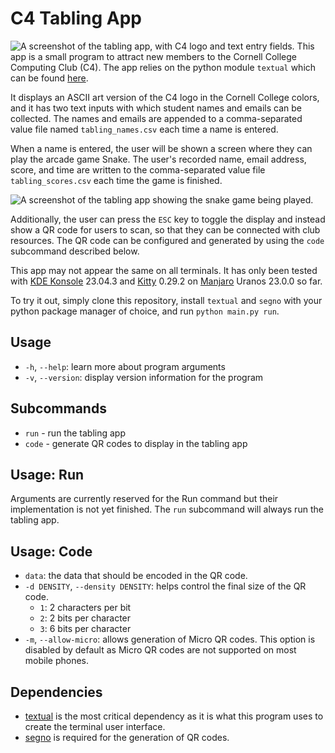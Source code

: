 # C4 Tabling App

![A screenshot of the tabling app, with C4 logo and text entry fields.](assets/screenshot.png)
This app is a small program to attract new members to the Cornell College Computing Club (C4).
The app relies on the python module `textual` which can be found [here](https://github.com/Textualize/textual).

It displays an ASCII art version of the C4 logo in the Cornell College colors, and it has two text inputs with which student names and emails can be collected.
The names and emails are appended to a comma-separated value file named `tabling_names.csv` each time a name is entered.

When a name is entered, the user will be shown a screen where they can play the arcade game Snake. The user's recorded name, email address, score, and time are written to the comma-separated value file `tabling_scores.csv` each time the game is finished.

![A screenshot of the tabling app showing the snake game being played.](assets/snake_screenshot.png)

Additionally, the user can press the `ESC` key to toggle the display and instead show a QR code for users to scan, so that they can be connected with club resources.
The QR code can be configured and generated by using the `code` subcommand described below.

This app may not appear the same on all terminals. It has only been tested with [KDE Konsole](https://konsole.kde.org/) 23.04.3 and [Kitty](https://sw.kovidgoyal.net/kitty/) 0.29.2 on [Manjaro](https://manjaro.org/) Uranos 23.0.0 so far.

To try it out, simply clone this repository, install `textual` and `segno` with your python package manager of choice, and run `python main.py run`.

## Usage
* `-h`, `--help`: learn more about program arguments
* `-v`, `--version`: display version information for the program

## Subcommands
* `run` - run the tabling app
* `code` - generate QR codes to display in the tabling app

## Usage: Run
Arguments are currently reserved for the Run command but their implementation is not yet finished.
The `run` subcommand will always run the tabling app.

## Usage: Code
* `data`: the data that should be encoded in the QR code.
* `-d DENSITY`, `--density DENSITY`: helps control the final size of the QR code.
    * `1`: 2 characters per bit
    * `2`: 2 bits per character
    * `3`: 6 bits per character
* `-m`, `--allow-micro`: allows generation of Micro QR codes. This option is disabled by default as Micro QR codes are not supported on most mobile phones.


## Dependencies
* [textual](https://github.com/Textualize/textual) is the most critical dependency as it is what this program uses to create the terminal user interface.
* [segno](https://github.com/heuer/segno) is required for the generation of QR codes.